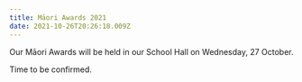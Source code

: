 ```yaml
---
title: Māori Awards 2021
date: 2021-10-26T20:26:18.009Z
---
```

Our Māori Awards will be held in our School Hall on Wednesday, 27 October.

Time to be confirmed.